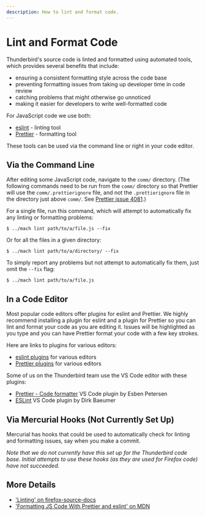 ```yaml
---
description: How to lint and format code.
---
```


# Lint and Format Code

Thunderbird's source code is linted and formatted using automated tools, which provides several benefits that include:

- ensuring a consistent formatting style across the code base
- preventing formatting issues from taking up developer time in code review
- catching problems that might otherwise go unnoticed
- making it easier for developers to write well-formatted code

For JavaScript code we use both:

- [eslint](https://eslint.org/) - linting tool
- [Prettier](https://prettier.io/) - formatting tool

These tools can be used via the command line or right in your code editor.

## Via the Command Line

After editing some JavaScript code, navigate to the `comm/` directory.
(The following commands need to be run from the `comm/` directory so that Prettier will use the
`comm/.prettierignore` file, and not the `.prettierignore` file in the directory just above `comm/`.
See [Prettier issue 4081](https://github.com/prettier/prettier/issues/4081).)

For a single file, run this command, which will attempt to automatically fix any linting or formatting problems:

```
$ ../mach lint path/to/a/file.js --fix
```

Or for all the files in a given directory:

```
$ ../mach lint path/to/a/directory/ --fix
```

To simply report any problems but not attempt to automatically fix them, just omit the `--fix` flag:

```
$ ../mach lint path/to/a/file.js
```

## In a Code Editor

Most popular code editors offer plugins for eslint and Prettier.
We highly recommend installing a plugin for eslint and a plugin for Prettier so you can
lint and format your code as you are editing it.
Issues will be highlighted as you type and you can have Prettier format your code with a few key strokes.

Here are links to plugins for various editors:

- [eslint plugins](https://eslint.org/docs/user-guide/integrations) for various editors
- [Prettier plugins](https://prettier.io/) for various editors

Some of us on the Thunderbird team use the VS Code editor with these plugins:

- [Prettier - Code formatter](https://marketplace.visualstudio.com/items?itemName=esbenp.prettier-vscode)
VS Code plugin by Esben Petersen
- [ESLint](https://marketplace.visualstudio.com/items?itemName=dbaeumer.vscode-eslint)
VS Code plugin by Dirk Baeumer

## Via Mercurial Hooks (Not Currently Set Up)

Mercurial has hooks that could be used to automatically check for linting and formatting issues,
say when you make a commit.

_Note that we do not currently have this set up for the Thunderbird code base.
Initial attempts to use these hooks (as they are used for Firefox code) have not succeeded._


## More Details

- ['Linting' on firefox-source-docs](https://firefox-source-docs.mozilla.org/tools/lint/index.html)
- ['Formatting JS Code With Prettier and eslint' on MDN](https://developer.mozilla.org/en-US/docs/Mozilla/Developer_guide/Coding_Style/Formatting_JS_Code_With_Prettier_and_eslint)
